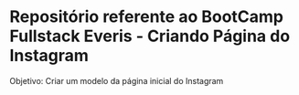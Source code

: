 # Repositório referente ao BootCamp Fullstack Everis - Criando Página do Instagram
Objetivo: Criar um modelo da página inicial do Instagram

